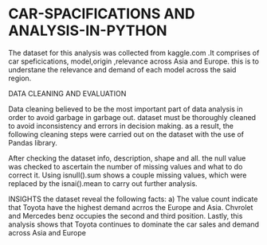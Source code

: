 # CAR-SPACIFICATIONS AND ANALYSIS-IN-PYTHON
The dataset for this analysis was collected from kaggle.com .It comprises of car speficications, model,origin ,relevance across Asia and Europe. this is to understane the relevance and demand of each model across the  said region.


DATA CLEANING AND EVALUATION  

Data cleaning believed to be the most important part of data analysis in order to avoid garbage in garbage out. dataset must be thoroughly cleaned to avoid inconsistency and errors in decision making. as a result, the following cleaning steps were carried out on the dataset with the use of Pandas library.

After checking the dataset info, description, shape and all. the null value was checked to ascertain the number of missing values and what to do correct it. Using isnull().sum shows a couple missing values, which were replaced by the isnai().mean to carry out further analysis.

INSIGHTS
the dataset reveal the following facts:
a) The value count indicate that Toyota have the highest demand acrros the Europe and Asia.
Chvrolet and Mercedes benz occupies the second and third position.
Lastly, this analysis shows that Toyota continues to dominate the car sales and demand across Asia and Europe
